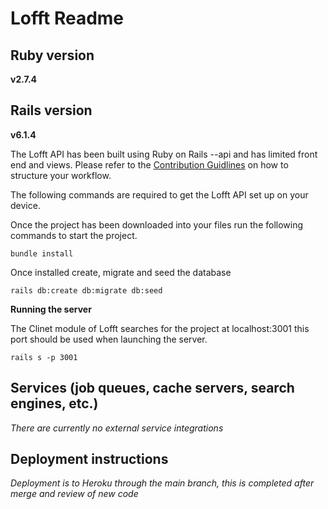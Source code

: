 # Lofft Readme

## Ruby version

**v2.7.4**

## Rails version

**v6.1.4**

The Lofft API has been built using Ruby on Rails --api and has limited front end and views. Please refer to the [Contribution Guidlines](https://github.com/LofftApp/lofft-web-api/wiki/Development-Cycle) on how to structure your workflow.

The following commands are required to get the Lofft API set up on your device.

Once the project has been downloaded into your files run the following commands to start the project.

```
bundle install
```

Once installed create, migrate and seed the database

```
rails db:create db:migrate db:seed
```

**Running the server**

The Clinet module of Lofft searches for the project at localhost:3001 this port should be used when launching the server.

```
rails s -p 3001
```

## Services (job queues, cache servers, search engines, etc.)

_There are currently no external service integrations_

## Deployment instructions

_Deployment is to Heroku through the main branch, this is completed after merge and review of new code_
